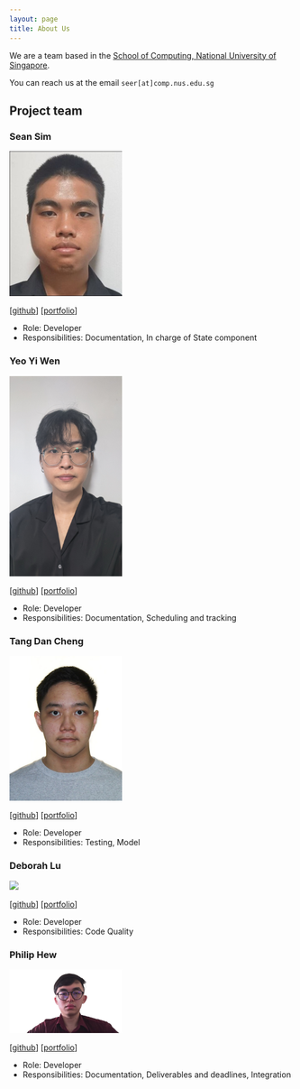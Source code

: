 ```yaml
---
layout: page
title: About Us
---
```


We are a team based in the [School of Computing, National University of Singapore](https://www.comp.nus.edu.sg).

You can reach us at the email `seer[at]comp.nus.edu.sg`

## Project team

### Sean Sim

<img src="images/botosek.png" width="200px">

[[github](https://github.com/botosek)]
[[portfolio](team/botosek.md)]

* Role: Developer
* Responsibilities: Documentation, In charge of State component

### Yeo Yi Wen

<img src="images/xenyeo.png" width="200px">

[[github](http://github.com/johndoe)]
[[portfolio](team/xenyeo)]

* Role: Developer
* Responsibilities: Documentation, Scheduling and tracking

### Tang Dan Cheng

<img src="images/tadacheng.png" width="200px">

[[github](http://github.com/tadacheng)]
[[portfolio](team/tadacheng.md)]

* Role: Developer
* Responsibilities: Testing, Model

### Deborah Lu

<img src="images/deberinoo.png" width="200px">

[[github](https://github.com/deberinoo)]
[[portfolio](team/deberinoo.md)]

* Role: Developer
* Responsibilities: Code Quality

### Philip Hew

<img src="images/dnardnar.png" width="200px">

[[github](http://github.com/dnardnar)]
[[portfolio](team/dnardnar.md)]

* Role: Developer
* Responsibilities: Documentation, Deliverables and deadlines, Integration
